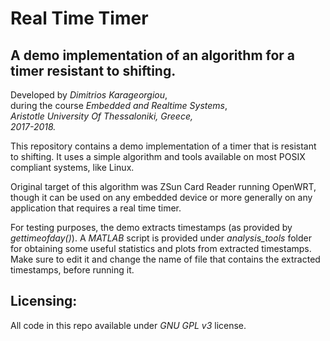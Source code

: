 # **Real Time Timer**

## A demo implementation of an algorithm for a timer resistant to shifting.


Developed by *Dimitrios Karageorgiou*,\
during the course *Embedded and Realtime Systems*,\
*Aristotle University Of Thessaloniki, Greece,*\
*2017-2018.*


This repository contains a demo implementation of a timer that is resistant to shifting. It uses a simple algorithm and tools available on most POSIX compliant systems, like Linux.

Original target of this algorithm was ZSun Card Reader running OpenWRT, though it can be used on any embedded device or more generally on any application that requires a real time timer.   

For testing purposes, the demo extracts timestamps (as provided by *gettimeofday()*). A *MATLAB* script is provided under *analysis_tools* folder for obtaining some useful statistics and plots from extracted timestamps. Make sure to edit it and change the name of file that contains the extracted timestamps, before running it.

## Licensing:
All code in this repo available under *GNU GPL v3* license.
